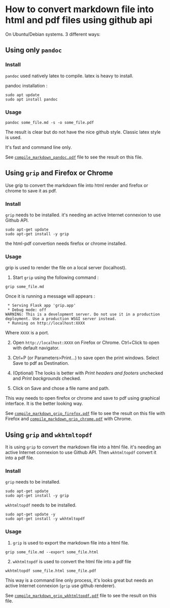 # How to convert markdown file into html and pdf files using github api


On Ubuntu/Debian systems. 3 different ways: 

## Using only `pandoc` 

### Install 

`pandoc` used natively latex to compile. latex is heavy to install.

pandoc installation : 

```
sudo apt update
sudo apt install pandoc
```

### Usage 

```
pandoc some_file.md -s -o some_file.pdf
```

The result is clear but do not have the nice github style. Classic latex style is used.

It's fast and command line only.

See [`compile_markdown_pandoc.pdf`](https://github.com/DavidTocaven/compile_markdown_files/blob/master/compile_markdown_pandoc.pdf) file to see the result on this file.



## Using `grip` and Firefox or Chrome 
Use grip to convert the markdown file into html render and firefox or chrome to save it as pdf.

### Install

`grip` needs to be installed. it's needing an active Internet connexion to use Github API.

```
sudo apt-get update 
sudo apt-get install -y grip 
```
the html-pdf convertion needs firefox or chrome installed.

### Usage

grip is used to render the file on a local server (localhost). 
1. Start `grip` using the following command : 
```
grip some_file.md
```

Once it is running a message will appears : 
```
 * Serving Flask app 'grip.app'
 * Debug mode: off
WARNING: This is a development server. Do not use it in a production deployment. Use a production WSGI server instead.
 * Running on http://localhost:XXXX

```
Where `XXXX` is a port. 


2. Open `http://localhost:XXXX` on Firefox or Chrome. Ctrl+Click to open with default navigator.

3. Ctrl+P (or Parameters>Print...) to save open the print windows. Select Save to pdf as Destination.

4. (Optional) The looks is better with *Print headers and footers* unchecked and *Print backgrounds* checked.

5. Click on Save and chose a file name and path.


This way needs to open firefox or chrome and save to pdf using graphical interface. It is the better looking way.

See [`compile_markdown_grip_firefox.pdf`](https://github.com/DavidTocaven/compile_markdown_files/blob/master/compile_markdown_grip_firefox.pdf) file to see the result on this file with Firefox and  [`compile_markdown_grip_chrome.pdf`](https://github.com/DavidTocaven/compile_markdown_files/blob/master/compile_markdown_grip_chrome.pdf) with Chrome.



## Using `grip` and  `wkhtmltopdf`


It is using `grip` to convert the markdown file into a html file.  it's needing an active Internet connexion to use Github API.
Then `wkhtmltopdf` convert it into a pdf file.

### Install


`grip` needs to be installed.

```
sudo apt-get update 
sudo apt-get install -y grip 
```

`wkhtmltopdf` needs to be installed.

```
sudo apt-get update -y	
sudo apt-get install -y wkhtmltopdf
```
### Usage 

1. `grip` is used to export the markdown file into a html file.
```
grip some_file.md --export some_file.html

```
2. `wkhtmltopdf` is used to convert the html file into a pdf file 
```
wkhtmltopdf some_file.html some_file.pdf
```

This way is a command line only process, it's looks great but needs an active Internet connexion (`grip` use github renderer).

See [`compile_markdown_grip_wkhtmltopdf.pdf`](https://github.com/DavidTocaven/compile_markdown_files/blob/master/compile_markdown_grip_wkhtmltopdf.pdf) file to see the result on this file.